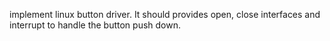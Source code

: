 implement linux button driver. It should provides open, close interfaces and interrupt to handle the button push down.